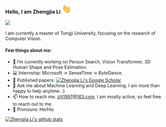 ### Hello, I am Zhengjia Li <img src="https://raw.githubusercontent.com/ABSphreak/ABSphreak/master/gifs/Hi.gif" width="30px">

![](https://komarev.com/ghpvc/?username=serend1p1ty&color=blue)

I am currently a master of Tongji University, focusing on the research of Computer Vision.

#### Few things about me:
- 🔭 I’m currently working on Person Search, Vision Transformer, 3D Human Shape and Pose Estimation.
- 💻 Internship: Microsoft -> SenseTime -> ByteDance.
- 📜 Published papers: <a href="https://scholar.google.com/citations?user=4IrHkXkAAAAJ&hl=zh-CN&oi=sra"><img alt="Zhengjia Li's Google Scholar" width="22px" src="https://cdn.jsdelivr.net/npm/simple-icons@v3/icons/googlescholar.svg" /></a>
- 💬 Ask me about Machine Learning and Deep Learning. I am more than happy to help anytime. :)
- 📫 How to reach me: zjli1997@163.com. I am mostly active, so feel free to reach out to me.
- 👨 Pronouns: He/His

[![Zhengjia Li's github stats](https://github-readme-stats.vercel.app/api?username=serend1p1ty&show_icons=true&hide=issues,contribs)](https://github.com/anuraghazra/github-readme-stats)
